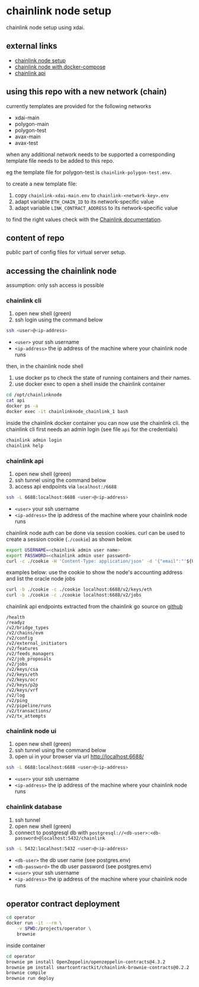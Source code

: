# chainlink node setup

chainlink node setup using xdai.

## external links

* [chainlink node setup](https://docs.chain.link/docs/running-a-chainlink-node/)
* [chainlink node with docker-compose](https://github.com/koslib/chainlink-docker-compose)
* [chainlink api](https://stackoverflow.com/questions/70008002/authorization-for-chainlink-node-v2-api)

## using this repo with a new network (chain)

currently templates are provided for the following networks

* xdai-main
* polygon-main
* polygon-test
* avax-main
* avax-test

when any additional network needs to be supported a corresponding template file needs to be added to this repo.

eg the template file for polygon-test is `chainlink-polygon-test.env`.

to create a new template file:

1. copy `chainlink-xdai-main.env` to `chainlink-<network-key>.env`
1. adapt variable `ETH_CHAIN_ID` to its network-specific value
1. adapt variable `LINK_CONTRACT_ADDRESS` to its network-specific value

to find the right values check with the [Chainlink documentation](https://docs.chain.link/docs/link-token-contracts/).

## content of repo

public part of config files for virtual server setup.

## accessing the chainlink node

assumption: only ssh access is possible

### chainlink cli

1. open new shell (green)
1. ssh login using the command below

```bash
ssh <user>@<ip-address> 
```

* `<user>` your ssh username
* `<ip-address>` the ip address of the machine where your chainlink node runs

then, in the chainlink node shell

1. use docker ps to check the state of running containers and their names. 
1. use docker exec to open a shell inside the chainlink container

```bash
cd /opt/chainlinknode
cat api
docker ps -a
docker exec -it chainlinknode_chainlink_1 bash
```

inside the chainlink docker container you can now use the chainlink cli.
the chainlink cli first needs an admin login (see file `api` for the credentials)

```bash
chainlink admin login
chainlink help
```

### chainlink api

1. open new shell (green)
1. ssh tunnel using the command below
1. access api endpoints via `localhost:/6688`

```bash
ssh -L 6688:localhost:6688 <user>@<ip-address> 
```

* `<user>` your ssh username
* `<ip-address>` the ip address of the machine where your chainlink node runs

chainlink node auth can be done via session cookies. 
curl can be used to create a session cookie (`./cookie`) as shown below.

```bash
export USERNAME=<chainlink admin user name>
export PASSWORD=<chainlink admin user password>
curl -c ./cookie -H 'Content-Type: application/json' -d '{"email":"'${USERNAME}'", "PASSWORD":"'${PASSWORD}'"}' localhost:6688/sessions
```

examples below: use the cookie to show the node's accounting address and list the oracle node jobs

```bash
curl -b ./cookie -c ./cookie localhost:6688/v2/keys/eth
curl -b ./cookie -c ./cookie localhost:6688/v2/jobs
```

chainlink api endpoints extracted from the chainlink go source on [github](https://github.com/smartcontractkit/chainlink/tree/develop/core)

```
/health
/readyz
/v2/bridge_types
/v2/chains/evm
/v2/config
/v2/external_initiators
/v2/features
/v2/feeds_managers
/v2/job_proposals
/v2/jobs
/v2/keys/csa
/v2/keys/eth
/v2/keys/ocr
/v2/keys/p2p
/v2/keys/vrf
/v2/log
/v2/ping
/v2/pipeline/runs
/v2/transactions/
/v2/tx_attempts
```

### chainlink node ui

1. open new shell (green)
1. ssh tunnel using the command below
1. open ui in your browser via url [http://localhost:6688/](http://localhost:6688/)

```bash
ssh -L 6688:localhost:6688 <user>@<ip-address> 
```

* `<user>` your ssh username
* `<ip-address>` the ip address of the machine where your chainlink node runs


### chainlink database

1. ssh tunnel
1. open new shell (green)
1. connect to postgresql db with `postgresql://<db-user>:<db-password>@localhost:5432/chainlink`

```bash
ssh -L 5432:localhost:5432 <user>@<ip-address> 
```

* `<db-user>` the db user name (see postgres.env)
* `<db-password>` the db user password (see postgres.env)
* `<user>` your ssh username
* `<ip-address>` the ip address of the machine where your chainlink node runs

## operator contract deployment

```bash
cd operator
docker run -it --rm \
    -v $PWD:/projects/operator \
    brownie
```

inside container

```bash
cd operator
brownie pm install OpenZeppelin/openzeppelin-contracts@4.3.2
brownie pm install smartcontractkit/chainlink-brownie-contracts@0.2.2
brownie compile
brownie run deploy
```
